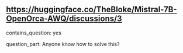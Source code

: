 ## https://huggingface.co/TheBloke/Mistral-7B-OpenOrca-AWQ/discussions/3

contains_question: yes

question_part: Anyone know how to solve this?